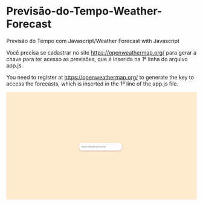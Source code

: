 # Previsão-do-Tempo-Weather-Forecast
Previsão do Tempo com Javascript/Weather Forecast with Javascript

Você precisa se cadastrar no site https://openweathermap.org/ para gerar a chave para ter acesso as previsões, que é inserida na 1ª linha do arquivo app.js.


You need to register at https://openweathermap.org/ to generate the key to access the forecasts, which is inserted in the 1ª line of the app.js file.

<p align="center">
 <img with="500" src="https://github.com/Rafaeli9/Previs-o-do-Tempo-Weather-Forecast/blob/main/previsaoDoTempo.gif">
</p>


